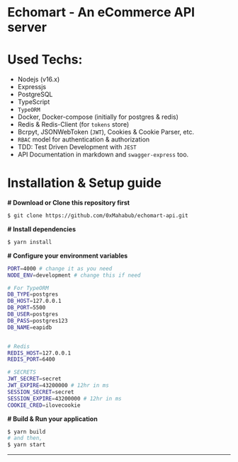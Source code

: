 # Echomart - An eCommerce API server

# Used Techs:

- Nodejs (v16.x)
- Expressjs
- PostgreSQL
- TypeScript
- `TypeORM`
- Docker, Docker-compose (initially for postgres & redis)
- Redis & Redis-Client (for `tokens` store)
- Bcrpyt, JSONWebToken (`JWT`), Cookies & Cookie Parser, etc.
- `RBAC` model for authentication & authorization
- TDD: Test Driven Development with `JEST`
- API Documentation in markdown and `swagger-express` too.


# Installation & Setup guide

**# Download or Clone this repository first**

```bash
$ git clone https://github.com/0xMahabub/echomart-api.git
```

**# Install dependencies**

```bash
$ yarn install
```

**# Configure your environment variables**

```bash
PORT=4000 # change it as you need
NODE_ENV=development # change this if need

# For TypeORM
DB_TYPE=postgres
DB_HOST=127.0.0.1
DB_PORT=5500
DB_USER=postgres
DB_PASS=postgres123
DB_NAME=eapidb


# Redis
REDIS_HOST=127.0.0.1
REDIS_PORT=6400

# SECRETS
JWT_SECRET=secret
JWT_EXPIRE=43200000 # 12hr in ms
SESSION_SECRET=secret
SESSION_EXPIRE=43200000 # 12hr in ms
COOKIE_CRED=ilovecookie
```
<!-- 
**# Run Seeders (Set some inital data in database first)**

```bash
$ yarn seed
``` -->

**# Build & Run your application**

```bash
$ yarn build
# and then,
$ yarn start
```

---

